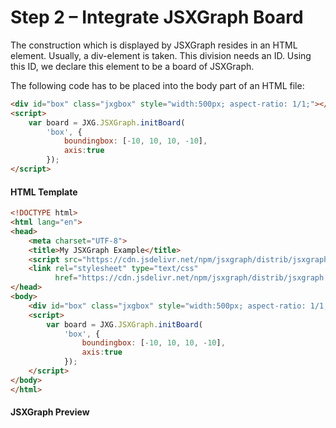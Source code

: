 # Step 2 – Integrate JSXGraph Board  

The construction which is displayed by JSXGraph resides in an HTML element. Usually, a div-element is taken.
This division needs an ID. Using this ID, we declare this element to be a board of JSXGraph.

The following code has to be placed into the body part of an HTML file:

```html
<div id="box" class="jxgbox" style="width:500px; aspect-ratio: 1/1;"></div>
<script>
    var board = JXG.JSXGraph.initBoard(
        'box', {
            boundingbox: [-10, 10, 10, -10],
            axis:true
        });
</script>
```

#### HTML Template

```html
<!DOCTYPE html>
<html lang="en">
<head>
    <meta charset="UTF-8">
    <title>My JSXGraph Example</title>
    <script src="https://cdn.jsdelivr.net/npm/jsxgraph/distrib/jsxgraphcore.js"></script>
    <link rel="stylesheet" type="text/css"
          href="https://cdn.jsdelivr.net/npm/jsxgraph/distrib/jsxgraph.css">
</head>
<body>
    <div id="box" class="jxgbox" style="width:500px; aspect-ratio: 1/1;"></div>
    <script>
        var board = JXG.JSXGraph.initBoard(
            'box', {
                boundingbox: [-10, 10, 10, -10], 
                axis:true
            });
    </script>
</body>
</html>
```

#### JSXGraph Preview